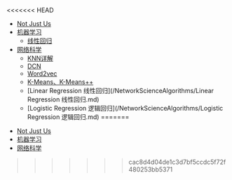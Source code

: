 <<<<<<< HEAD
* [Not Just Us](/README.md)
* [机器学习](/machine-learning/)
  * [线性回归](/machine-learning/linear-regression.md)
* [网络科学](/NetworkScienceAlgorithms/)
  * [KNN详解](/NetworkScienceAlgorithms/KNN算法详解.md)
  * [DCN](/NetworkScienceAlgorithms/DCN.md)
  * [Word2vec](/NetworkScienceAlgorithms/Word2vec.md)
  * [K-Means、K-Means++](/NetworkScienceAlgorithms/K-Means、K-Means++.md)
  * [Linear Regression 线性回归](/NetworkScienceAlgorithms/Linear Regression 线性回归.md)
  * [Logistic Regression 逻辑回归](/NetworkScienceAlgorithms/Logistic Regression 逻辑回归.md)
=======
- [Not Just Us](/README.md)
- [机器学习](/machine-learning/)
- [网络科学](/NetworkScienceAlgorithms/)
>>>>>>> cac8d4d04de1c3d7bf5ccdc5f72f480253bb5371

